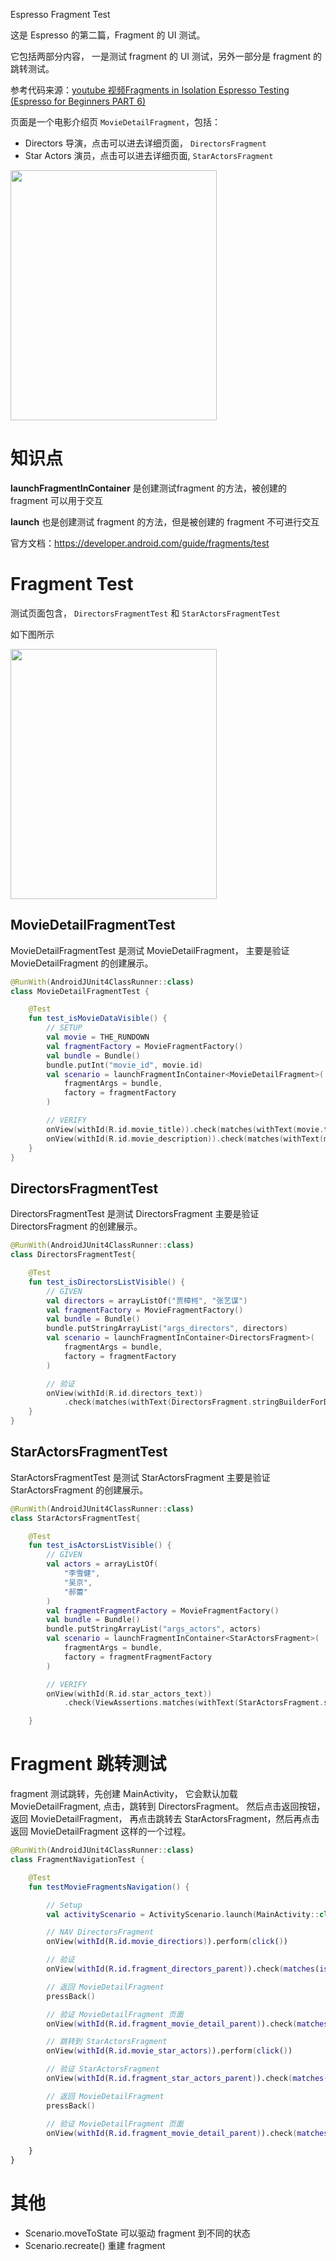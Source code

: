 
Espresso Fragment Test

这是 Espresso 的第二篇，Fragment 的 UI 测试。

它包括两部分内容， 一是测试 fragment 的 UI 测试，另外一部分是 fragment 的跳转测试。

参考代码来源：[youtube 视频Fragments in Isolation Espresso Testing (Espresso for Beginners PART 6)](https://www.youtube.com/watch?v=VuPU6yG0uwg&list=PLgCYzUzKIBE_ZuZzgts135GuLQNX5eEPk&index=7)

 页面是一个电影介绍页 `MovieDetailFragment`，包括：

 - Directors 导演，点击可以进去详细页面， `DirectorsFragment`
 - Star Actors 演员，点击可以进去详细页面, `StarActorsFragment`

<img src="imag/espresso-fragment-2.png" width=330 height=400>


# 知识点

**launchFragmentInContainer**
是创建测试fragment 的方法，被创建的 fragment 可以用于交互

**launch**
也是创建测试 fragment 的方法，但是被创建的 fragment 不可进行交互

官方文档：https://developer.android.com/guide/fragments/test

# Fragment Test

测试页面包含， `DirectorsFragmentTest` 和 `StarActorsFragmentTest`

如下图所示

<img src="imag/espresso_fragment_1.png" width=330 height=400>


## MovieDetailFragmentTest

MovieDetailFragmentTest 是测试 MovieDetailFragment， 主要是验证 MovieDetailFragment 的创建展示。

```kotlin
@RunWith(AndroidJUnit4ClassRunner::class)
class MovieDetailFragmentTest {

    @Test
    fun test_isMovieDataVisible() {
        // SETUP
        val movie = THE_RUNDOWN
        val fragmentFactory = MovieFragmentFactory()
        val bundle = Bundle()
        bundle.putInt("movie_id", movie.id)
        val scenario = launchFragmentInContainer<MovieDetailFragment>(
            fragmentArgs = bundle,
            factory = fragmentFactory
        )

        // VERIFY
        onView(withId(R.id.movie_title)).check(matches(withText(movie.title)))
        onView(withId(R.id.movie_description)).check(matches(withText(movie.description)))
    }
}
```



## DirectorsFragmentTest

DirectorsFragmentTest 是测试 DirectorsFragment 主要是验证 DirectorsFragment 的创建展示。

```kotlin
@RunWith(AndroidJUnit4ClassRunner::class)
class DirectorsFragmentTest{

    @Test
    fun test_isDirectorsListVisible() {
        // GIVEN
        val directors = arrayListOf("贾樟柯", "张艺谋")
        val fragmentFactory = MovieFragmentFactory()
        val bundle = Bundle()
        bundle.putStringArrayList("args_directors", directors)
        val scenario = launchFragmentInContainer<DirectorsFragment>(
            fragmentArgs = bundle,
            factory = fragmentFactory
        )

        // 验证
        onView(withId(R.id.directors_text))
            .check(matches(withText(DirectorsFragment.stringBuilderForDirectors(directors))))
    }
}

```


## StarActorsFragmentTest
StarActorsFragmentTest 是测试 StarActorsFragment 主要是验证 StarActorsFragment 的创建展示。

```kotlin
@RunWith(AndroidJUnit4ClassRunner::class)
class StarActorsFragmentTest{

    @Test
    fun test_isActorsListVisible() {
        // GIVEN
        val actors = arrayListOf(
            "李雪健",
            "吴京",
            "郝蕾"
        )
        val fragmentFragmentFactory = MovieFragmentFactory()
        val bundle = Bundle()
        bundle.putStringArrayList("args_actors", actors)
        val scenario = launchFragmentInContainer<StarActorsFragment>(
            fragmentArgs = bundle,
            factory = fragmentFragmentFactory
        )

        // VERIFY
        onView(withId(R.id.star_actors_text))
            .check(ViewAssertions.matches(withText(StarActorsFragment.stringBuilderForStarActors(actors))))

    }
```

# Fragment 跳转测试

    
fragment 测试跳转，先创建 MainActivity， 它会默认加载 MovieDetailFragment, 点击，跳转到 DirectorsFragment。
然后点击返回按钮，返回 MovieDetailFragment，
再点击跳转去 StarActorsFragment，然后再点击返回 MovieDetailFragment 这样的一个过程。


```kotlin
@RunWith(AndroidJUnit4ClassRunner::class)
class FragmentNavigationTest {

    @Test
    fun testMovieFragmentsNavigation() {

        // Setup
        val activityScenario = ActivityScenario.launch(MainActivity::class.java)

        // NAV DirectorsFragment
        onView(withId(R.id.movie_directiors)).perform(click())

        // 验证
        onView(withId(R.id.fragment_directors_parent)).check(matches(isDisplayed()))

        // 返回 MovieDetailFragment
        pressBack()

        // 验证 MovieDetailFragment 页面
        onView(withId(R.id.fragment_movie_detail_parent)).check(matches(isDisplayed()))

        // 跳转到 StarActorsFragment
        onView(withId(R.id.movie_star_actors)).perform(click())

        // 验证 StarActorsFragment
        onView(withId(R.id.fragment_star_actors_parent)).check(matches(isDisplayed()))

        // 返回 MovieDetailFragment
        pressBack()

        // 验证 MovieDetailFragment 页面
        onView(withId(R.id.fragment_movie_detail_parent)).check(matches(isDisplayed()))

    }
}
```
# 其他
- Scenario.moveToState 可以驱动 fragment 到不同的状态
- Scenario.recreate() 重建 fragment



